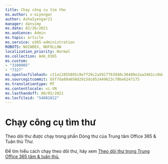 ```yaml
---
title: Chạy công cụ tìm thư
ms.author: v-aiyengar
author: AshaIyengar21
manager: dansimp
ms.date: 02/26/2021
ms.audience: Admin
ms.topic: article
ms.service: o365-administration
ROBOTS: NOINDEX, NOFOLLOW
localization_priority: Normal
ms.collection: Adm_O365
ms.custom:
- "3100005"
- "7327"
ms.openlocfilehash: c21a12855895c8e7f29c2a5917763940c30489e2aa3461cc0dc99799b86c9a34
ms.sourcegitcommit: b5f7da89a650d2915dc652449623c78be6247175
ms.translationtype: MT
ms.contentlocale: vi-VN
ms.lasthandoff: 08/05/2021
ms.locfileid: "54081812"
---
```

# <a name="run-a-message-trace"></a>Chạy công cụ tìm thư

Theo dõi thư được chạy trong phần Dòng thư của Trung tâm Office 365 & Tuân thủ Thư.

Để tìm hiểu cách chạy theo dõi thư, hãy xem [Theo dõi thư trong Trung Office 365 tâm & tuân thủ.](https://go.microsoft.com/fwlink/?linkid=2103855)
